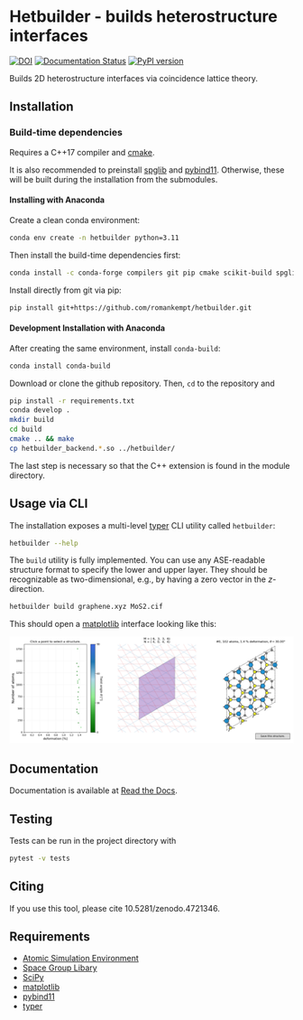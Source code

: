# Hetbuilder - builds heterostructure interfaces

[![DOI](https://zenodo.org/badge/358881237.svg)](https://zenodo.org/badge/latestdoi/358881237)
[![Documentation Status](https://readthedocs.org/projects/hetbuilder/badge/?version=latest)](https://hetbuilder.readthedocs.io/en/latest/?badge=latest)
[![PyPI version](https://badge.fury.io/py/hetbuilder.svg)](https://badge.fury.io/py/hetbuilder)

Builds 2D heterostructure interfaces via coincidence lattice theory.

## Installation

### Build-time dependencies

Requires a C++17 compiler and [cmake](https://cmake.org/).

It is also recommended to preinstall [spglib](https://atztogo.github.io/spglib/python-spglib.html) and [pybind11](https://github.com/pybind/pybind11).
Otherwise, these will be built during the installation from the submodules.

#### Installing with Anaconda

Create a clean conda environment:
```bash
conda env create -n hetbuilder python=3.11
```

Then install the build-time dependencies first:
```bash
conda install -c conda-forge compilers git pip cmake scikit-build spglib pybind11
```

<!-- Then, you can install the project from pip:
```bash
pip install hetbuilder
```
-->

Install directly from git via pip:
```bash
pip install git+https://github.com/romankempt/hetbuilder.git
```

#### Development Installation with Anaconda

After creating the same environment, install `conda-build`:
```bash
conda install conda-build
```

Download or clone the github repository. Then, `cd` to the repository and
```bash
pip install -r requirements.txt
conda develop .
mkdir build
cd build
cmake .. && make
cp hetbuilder_backend.*.so ../hetbuilder/
```

The last step is necessary so that the C++ extension is found in the module directory.

## Usage via CLI

The installation exposes a multi-level [typer](https://github.com/tiangolo/typer) CLI utility called `hetbuilder`:

```bash
hetbuilder --help
```

The `build` utility is fully implemented.
You can use any ASE-readable structure format to specify the lower and upper layer. They should be recognizable as two-dimensional, e.g., by having a zero vector in the *z*-direction.

```bash
hetbuilder build graphene.xyz MoS2.cif
```

This should open a [matplotlib](https://matplotlib.org/) interface looking like this:

![](pictures/interface.png)


## Documentation

Documentation is available at [Read the Docs](https://hetbuilder.readthedocs.io/en/latest/index.html).

## Testing

Tests can be run in the project directory with

```bash
pytest -v tests
```

## Citing

If you use this tool, please cite 10.5281/zenodo.4721346.

## Requirements

- [Atomic Simulation Environment](https://wiki.fysik.dtu.dk/ase/)
- [Space Group Libary](https://atztogo.github.io/spglib/python-spglib.html)
- [SciPy](https://www.scipy.org/)
- [matplotlib](https://matplotlib.org/)
- [pybind11](https://github.com/pybind/pybind11)
- [typer](https://github.com/tiangolo/typer)

